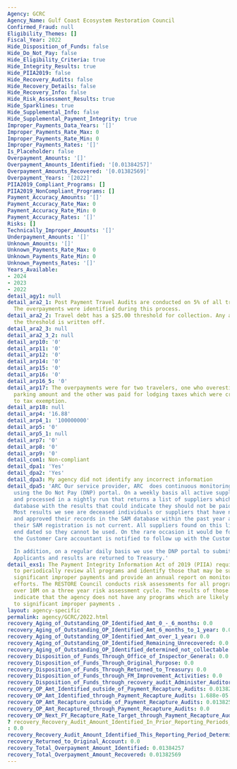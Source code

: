 ```yaml
---
Agency: GCRC
Agency_Name: Gulf Coast Ecosystem Restoration Council
Confirmed_Fraud: null
Eligibility_Themes: []
Fiscal_Year: 2022
Hide_Disposition_of_Funds: false
Hide_Do_Not_Pay: false
Hide_Eligibility_Criteria: true
Hide_Integrity_Results: true
Hide_PIIA2019: false
Hide_Recovery_Audits: false
Hide_Recovery_Details: false
Hide_Recovery_Info: false
Hide_Risk_Assessment_Results: true
Hide_Sparklines: true
Hide_Supplemental_Info: false
Hide_Supplemental_Payment_Integrity: true
Improper_Payments_Data_Years: '[]'
Improper_Payments_Rate_Max: 0
Improper_Payments_Rate_Min: 0
Improper_Payments_Rates: '[]'
Is_Placeholder: false
Overpayment_Amounts: '[]'
Overpayment_Amounts_Identified: '[0.01384257]'
Overpayment_Amounts_Recovered: '[0.01382569]'
Overpayment_Years: '[2022]'
PIIA2019_Compliant_Programs: []
PIIA2019_NonCompliant_Programs: []
Payment_Accuracy_Amounts: '[]'
Payment_Accuracy_Rate_Max: 0
Payment_Accuracy_Rate_Min: 0
Payment_Accuracy_Rates: '[]'
Risks: []
Technically_Improper_Amounts: '[]'
Underpayment_Amounts: '[]'
Unknown_Amounts: '[]'
Unknown_Payments_Rate_Max: 0
Unknown_Payments_Rate_Min: 0
Unknown_Payments_Rates: '[]'
Years_Available:
- 2024
- 2023
- 2022
detail_agy1: null
detail_ara2_1: Post Payment Travel Audits are conducted on 5% of all travel vouchers.
  The overpayments were identified during this process.
detail_ara2_2: Travel debt has a $25.00 threshold for collection. Any amount beneath
  the threshold is written off.
detail_ara2_3: null
detail_ara2_3_2: null
detail_arp10: '0'
detail_arp11: '0'
detail_arp12: '0'
detail_arp14: '0'
detail_arp15: '0'
detail_arp16: '0'
detail_arp16_5: '0'
detail_arp17: The overpayments were for two travelers, one who overestimated their
  parking amount and the other was paid for lodging taxes which were credited due
  to tax exemption.
detail_arp18: null
detail_arp4: '16.88'
detail_arp4_1: '100000000'
detail_arp5: '0'
detail_arp5_1: null
detail_arp7: '0'
detail_arp8: '0'
detail_arp9: '0'
detail_com1: Non-compliant
detail_dpa1: 'Yes'
detail_dpa2: 'Yes'
detail_dpa3: My agency did not identify any incorrect information
detail_dpa5: 'ARC Our service provider, ARC  does continuous monitoring of all suppliers
  using the Do Not Pay (DNP) portal. On a weekly basis all active suppliers are submitted
  and processed in a nightly run that returns a list of suppliers which matched against
  database with the results that could indicate they should not be paid by the government.
  Most results we see are deceased individuals or suppliers that have not reviewed
  and approved their records in the SAM database within the past year and therefore
  their SAM registration is not current. All suppliers found on this list are immediately
  end dated so they cannot be used. On the rare occasion it would be for other reasons
  the Customer Care accountant is notified to follow up with the Customer.

  In addition, on a regular daily basis we use the DNP portal to submit Disaster Recovery
  Applicants and results are returned to Treasury.'
detail_exs1: The Payment Integrity Information Act of 2019 (PIIA) requires agencies
  to periodically review all programs and identify those that may be susceptible to
  significant improper payments and provide an annual report on monitoring and minimization
  efforts. The RESTORE Council conducts risk assessments for all programs with outlays
  over 10M on a three year risk assessment cycle. The results of those assessments
  indicate that the agency does not have any programs which are likely to be susceptible
  to significant improper payments .
layout: agency-specific
permalink: agency/GCRC/2022.html
recovery_Aging_of_Outstanding_OP_Identified_Amt_0_-_6_months: 0.0
recovery_Aging_of_Outstanding_OP_Identified_Amt_6_months_to_1_year: 0.0
recovery_Aging_of_Outstanding_OP_Identified_Amt_over_1_year: 0.0
recovery_Aging_of_Outstanding_OP_Identified_Remaining_Unrecovered: 0.0
recovery_Aging_of_Outstanding_OP_Identified_determined_not_collectable: 16.88
recovery_Disposition_of_Funds_Through_Office_of_Inspector_General: 0.0
recovery_Disposition_of_Funds_Through_Original_Purpose: 0.0
recovery_Disposition_of_Funds_Through_Returned_to_Treasury: 0.0
recovery_Disposition_of_Funds_through_FM_Improvement_Activities: 0.0
recovery_Disposition_of_Funds_through_recovery_audit_Administer_Auditor: 0.0
recovery_OP_Amt_Identified_outside_of_Payment_Recapture_Audits: 0.01382569
recovery_OP_Amt_Identified_through_Payment_Recapture_Audits: 1.688e-05
recovery_OP_Amt_Recapture_outside_of_Payment_Recapture_Audits: 0.01382569
recovery_OP_Amt_Recaptured_through_Payment_Recapture_Audits: 0.0
recovery_OP_Next_FY_Recapture_Rate_Target_through_Payment_Recapture_Audit: 1.0
? recovery_Recovery_Audit_Amount_Identified_In_Prior_Reporting_Periods_Determined_Not_Collectable_During_This_Reporting_Period
: 0.0
recovery_Recovery_Audit_Amount_Identified_This_Reporting_Period_Determined_Not_Collectable_Rate: 100000000.0
recovery_Returned_to_Original_Account: 0.0
recovery_Total_Overpayment_Amount_Identified: 0.01384257
recovery_Total_Overpayment_Amount_Recovered: 0.01382569
---
```

